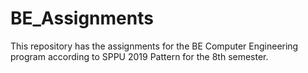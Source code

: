 # BE_Assignments
This repository has the assignments for the BE Computer Engineering program according to SPPU 2019 Pattern for the 8th semester.
